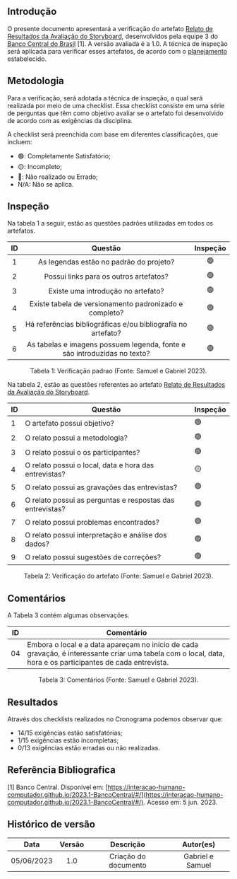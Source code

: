 ## Introdução

O presente documento apresentará a verificação do artefato [Relato de Resultados da Avaliação do Storyboard](https://interacao-humano-computador.github.io/2023.1-BancoCentral/#/design_prototipo/storyboard/relato_resultados), desenvolvidos pela equipe 3 do [Banco Central do Brasil](https://interacao-humano-computador.github.io/2023.1-BancoCentral/) [1]. A versão avaliada é a 1.0. A técnica de inspeção será aplicada para verificar esses artefatos, de acordo com o [planejamento](../planejamento.md) estabelecido.

## Metodologia

Para a verificação, será adotada a técnica de inspeção, a qual será realizada por meio de uma checklist. Essa checklist consiste em uma série de perguntas que têm como objetivo avaliar se o artefato foi desenvolvido de acordo com as exigências da disciplina.

A checklist será preenchida com base em diferentes classificações, que incluem:

- 🟢: Completamente Satisfatório;
- 🟡: Incompleto;
- 🔴: Não realizado ou Errado;
- N/A: Não se aplica.

## Inspeção

Na tabela 1 a seguir, estão as questões padrões utilizadas em todos os artefatos.

| ID |                                 Questão                                 | Inspeção |
| :-: | :-----------------------------------------------------------------------: | :--------: |
| 1 |                 As legendas estão no padrão do projeto?                 |     🟢     |
| 2 |                  Possui links para os outros artefatos?                  |     🟢     |
| 3 |                   Existe uma introdução no artefato?                   |     🟢     |
| 4 |          Existe tabela de versionamento padronizado e completo?          |     🟢     |
| 5 |      Há referências bibliográficas e/ou bibliografia no artefato?      |     🟢     |
| 6 | As tabelas e imagens possuem legenda, fonte e são introduzidas no texto? |     🟢     |

<div style="text-align: center">
    <p> Tabela 1: Verificação padrao (Fonte: Samuel e Gabriel 2023).</p>
</div>

Na tabela 2, estão as questões referentes ao artefato [Relato de Resultados da Avaliação do Storyboard](https://interacao-humano-computador.github.io/2023.1-BancoCentral/#/design_prototipo/storyboard/relato_resultados).

| ID | Questão                                                  | Inspeção |
| -- | --------------------------------------------------------- | ---------- |
| 1  | O artefato possui objetivo?                               | 🟢         |
| 2  | O relato possui a metodologia?                            | 🟢         |
| 3  | O relato possui o os participantes?                       | 🟢         |
| 4  | O relato possui o local, data e hora das entrevistas?    | 🟡         |
| 5  | O relato possui as gravações das entrevistas?           | 🟢         |
| 6  | O relato possui as perguntas e respostas das entrevistas? | 🟢         |
| 7  | O relato possui problemas encontrados?                    | 🟢         |
| 8  | O relato possui interpretação e análise dos dados?     | 🟢         |
| 9  | O relato possui sugestões de correções?                | 🟢         |

<div style="text-align: center">
    <p> Tabela 2: Verificação do artefato (Fonte: Samuel e Gabriel 2023).</p>
</div>

## Comentários

A Tabela 3 contém algumas observações.

| ID | Comentário                                                                                                                                                      |
| -- | ---------------------------------------------------------------------------------------------------------------------------------------------------------------- |
| 04 | Embora o local e a data apareçam no início de cada gravação, é interessante criar uma tabela com o local, data, hora e os participantes de cada entrevista. |

<div style="text-align: center">
    <p> Tabela 3: Comentários (Fonte: Samuel e Gabriel 2023).</p>
</div>

## Resultados

Através dos checklists realizados no Cronograma podemos observar que:

- 14/15 exigências estão satisfatórias;
- 1/15 exigências estão incompletas;
- 0/13 exigências estão erradas ou não realizadas.

## Referência Bibliografica

[1] Banco Central. Disponível em: [https://interacao-humano-computador.github.io/2023.1-BancoCentral/#/](https://interacao-humano-computador.github.io/2023.1-BancoCentral/#/). Acesso em: 5 jun. 2023.‌

## Histórico de versão

|    Data    | Versão |      Descrição      |    Autor(es)    |
| :--------: | :-----: | :--------------------: | :--------------: |
| 05/06/2023 |   1.0   | Criação do documento | Gabriel e Samuel |
